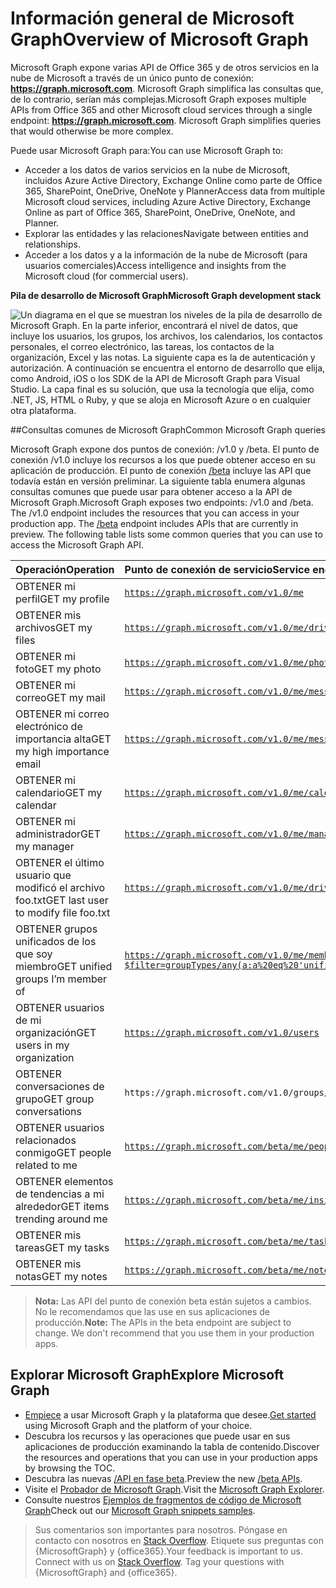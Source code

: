 # <a name="overview-of-microsoft-graph"></a><span data-ttu-id="41f6d-101">Información general de Microsoft Graph</span><span class="sxs-lookup"><span data-stu-id="41f6d-101">Overview of Microsoft Graph</span></span>

<span data-ttu-id="41f6d-p101">Microsoft Graph expone varias API de Office 365 y de otros servicios en la nube de Microsoft a través de un único punto de conexión: **https://graph.microsoft.com**. Microsoft Graph simplifica las consultas que, de lo contrario, serían más complejas.</span><span class="sxs-lookup"><span data-stu-id="41f6d-p101">Microsoft Graph exposes multiple APIs from Office 365 and other Microsoft cloud services through a single endpoint:  **https://graph.microsoft.com**. Microsoft Graph simplifies queries that would otherwise be more complex.</span></span> 
 
<span data-ttu-id="41f6d-104">Puede usar Microsoft Graph para:</span><span class="sxs-lookup"><span data-stu-id="41f6d-104">You can use Microsoft Graph to:</span></span>

- <span data-ttu-id="41f6d-105">Acceder a los datos de varios servicios en la nube de Microsoft, incluidos Azure Active Directory, Exchange Online como parte de Office 365, SharePoint, OneDrive, OneNote y Planner</span><span class="sxs-lookup"><span data-stu-id="41f6d-105">Access data from multiple Microsoft cloud services, including Azure Active Directory, Exchange Online as part of Office 365, SharePoint, OneDrive, OneNote, and Planner.</span></span>
- <span data-ttu-id="41f6d-106">Explorar las entidades y las relaciones</span><span class="sxs-lookup"><span data-stu-id="41f6d-106">Navigate between entities and relationships.</span></span>
- <span data-ttu-id="41f6d-107">Acceder a los datos y a la información de la nube de Microsoft (para usuarios comerciales)</span><span class="sxs-lookup"><span data-stu-id="41f6d-107">Access intelligence and insights from the Microsoft cloud (for commercial users).</span></span>

<span data-ttu-id="41f6d-108">**Pila de desarrollo de Microsoft Graph**</span><span class="sxs-lookup"><span data-stu-id="41f6d-108">**Microsoft Graph development stack**</span></span>

![Un diagrama en el que se muestran los niveles de la pila de desarrollo de Microsoft Graph. En la parte inferior, encontrará el nivel de datos, que incluye los usuarios, los grupos, los archivos, los calendarios, los contactos personales, el correo electrónico, las tareas, los contactos de la organización, Excel y las notas. La siguiente capa es la de autenticación y autorización. A continuación se encuentra el entorno de desarrollo que elija, como Android, iOS o los SDK de la API de Microsoft Graph para Visual Studio. La capa final es su solución, que usa la tecnología que elija, como .NET, JS, HTML o Ruby, y que se aloja en Microsoft Azure o en cualquier otra plataforma.](./images/MicrosoftGraph_DevStack.png)

<!--<a name="msg_queries"> </a>-->

##<a name="common-microsoft-graph-queries"></a><span data-ttu-id="41f6d-114">Consultas comunes de Microsoft Graph</span><span class="sxs-lookup"><span data-stu-id="41f6d-114">Common Microsoft Graph queries</span></span>

<span data-ttu-id="41f6d-p103">Microsoft Graph expone dos puntos de conexión: /v1.0 y /beta. El punto de conexión /v1.0 incluye los recursos a los que puede obtener acceso en su aplicación de producción. El punto de conexión [/beta](http://developer.microsoft.com/es-ES/graph/docs/api-reference/beta/beta-overview) incluye las API que todavía están en versión preliminar. La siguiente tabla enumera algunas consultas comunes que puede usar para obtener acceso a la API de Microsoft Graph.</span><span class="sxs-lookup"><span data-stu-id="41f6d-p103">Microsoft Graph exposes two endpoints: /v1.0 and /beta. The /v1.0 endpoint includes the resources that you can access in your production app. The [/beta](http://developer.microsoft.com/es-ES/graph/docs/api-reference/beta/beta-overview) endpoint includes APIs that are currently in preview. The following table lists some common queries that you can use to access the Microsoft Graph API.</span></span>

| <span data-ttu-id="41f6d-119">**Operación**</span><span class="sxs-lookup"><span data-stu-id="41f6d-119">**Operation**</span></span>    | <span data-ttu-id="41f6d-120">**Punto de conexión de servicio**</span><span class="sxs-lookup"><span data-stu-id="41f6d-120">**Service endpoint**</span></span> |
|:--------------------------|:----------------------------------------|
|   <span data-ttu-id="41f6d-121">OBTENER mi perfil</span><span class="sxs-lookup"><span data-stu-id="41f6d-121">GET my profile</span></span> |    [`https://graph.microsoft.com/v1.0/me`](https://graph.microsoft.io/en-us/graph-explorer/?request=me&version=v1.0) |
|   <span data-ttu-id="41f6d-122">OBTENER mis archivos</span><span class="sxs-lookup"><span data-stu-id="41f6d-122">GET my files</span></span> | [`https://graph.microsoft.com/v1.0/me/drive/root/children`](https://graph.microsoft.io/en-us/graph-explorer/?request=me%2Fdrive%2Froot%2Fchildren&version=v1.0) |
|   <span data-ttu-id="41f6d-123">OBTENER mi foto</span><span class="sxs-lookup"><span data-stu-id="41f6d-123">GET my photo</span></span>     | [`https://graph.microsoft.com/v1.0/me/photo/$value`](https://graph.microsoft.io/en-us/graph-explorer/?request=me%2Fphoto%2F%24value&version=v1.0) |
|   <span data-ttu-id="41f6d-124">OBTENER mi correo</span><span class="sxs-lookup"><span data-stu-id="41f6d-124">GET my mail</span></span> |    [`https://graph.microsoft.com/v1.0/me/messages`](https://graph.microsoft.io/en-us/graph-explorer/?request=me%2Fmessages&version=v1.0) |
|   <span data-ttu-id="41f6d-125">OBTENER mi correo electrónico de importancia alta</span><span class="sxs-lookup"><span data-stu-id="41f6d-125">GET my high importance email</span></span> | [`https://graph.microsoft.com/v1.0/me/messages?$filter=importance%20eq%20'high'`](https://graph.microsoft.io/en-us/graph-explorer/?request=me%2Fmessages%3F%24filter%3Dimportance%2520eq%2520'high'&version=v1.0) |
|   <span data-ttu-id="41f6d-126">OBTENER mi calendario</span><span class="sxs-lookup"><span data-stu-id="41f6d-126">GET my calendar</span></span> |    [`https://graph.microsoft.com/v1.0/me/calendar`](https://graph.microsoft.io/en-us/graph-explorer/?request=me%2Fcalendar&version=v1.0) |
|   <span data-ttu-id="41f6d-127">OBTENER mi administrador</span><span class="sxs-lookup"><span data-stu-id="41f6d-127">GET my manager</span></span>    | [`https://graph.microsoft.com/v1.0/me/manager`](https://graph.microsoft.io/en-us/graph-explorer/?request=me%2Fmanager&version=v1.0) |
|   <span data-ttu-id="41f6d-128">OBTENER el último usuario que modificó el archivo foo.txt</span><span class="sxs-lookup"><span data-stu-id="41f6d-128">GET last user to modify file foo.txt</span></span> |    [`https://graph.microsoft.com/v1.0/me/drive/root/children/foo.txt/lastModifiedByUser`](https://graph.microsoft.io/en-us/graph-explorer/?request=me%2Fdrive%2Froot%2Fchildren%2Ffoo.txt%2FlastModifiedByUser&version=v1.0) |
|   <span data-ttu-id="41f6d-129">OBTENER grupos unificados de los que soy miembro</span><span class="sxs-lookup"><span data-stu-id="41f6d-129">GET unified groups I’m member of</span></span>|    [`https://graph.microsoft.com/v1.0/me/memberOf/$/microsoft.graph.group?$filter=groupTypes/any(a:a%20eq%20'unified')`](https://graph.microsoft.io/en-us/graph-explorer/?request=me%2FmemberOf%2F%24%2Fmicrosoft.graph.group%3F%24filter%3DgroupTypes%2Fany(a%3Aa%2520eq%2520'unified')&version=v1.0) |
|   <span data-ttu-id="41f6d-130">OBTENER usuarios de mi organización</span><span class="sxs-lookup"><span data-stu-id="41f6d-130">GET users in my organization</span></span>     | [`https://graph.microsoft.com/v1.0/users`](https://graph.microsoft.io/en-us/graph-explorer/?request=users&version=v1.0) |
|   <span data-ttu-id="41f6d-131">OBTENER conversaciones de grupo</span><span class="sxs-lookup"><span data-stu-id="41f6d-131">GET group conversations</span></span> |    `https://graph.microsoft.com/v1.0/groups/{id}/conversations`|
|   <span data-ttu-id="41f6d-132">OBTENER usuarios relacionados conmigo</span><span class="sxs-lookup"><span data-stu-id="41f6d-132">GET people related to me</span></span>    | [`https://graph.microsoft.com/beta/me/people`](https://graph.microsoft.io/en-us/graph-explorer/?request=me%2Fpeople&version=beta)  |
|   <span data-ttu-id="41f6d-133">OBTENER elementos de tendencias a mi alrededor</span><span class="sxs-lookup"><span data-stu-id="41f6d-133">GET items trending around me</span></span> |    [`https://graph.microsoft.com/beta/me/insights/trending`](https://graph.microsoft.io/en-us/graph-explorer/?request=me%2Finsights%2Ftrending&version=beta) |
|   <span data-ttu-id="41f6d-134">OBTENER mis tareas</span><span class="sxs-lookup"><span data-stu-id="41f6d-134">GET my tasks</span></span>    | [`https://graph.microsoft.com/beta/me/tasks`](https://graph.microsoft.io/en-us/graph-explorer/?request=me%2Ftasks&version=beta) |
|   <span data-ttu-id="41f6d-135">OBTENER mis notas</span><span class="sxs-lookup"><span data-stu-id="41f6d-135">GET my notes</span></span> |    [`https://graph.microsoft.com/beta/me/notes/notebooks`](https://graph.microsoft.io/en-us/graph-explorer/?request=me%2Fnotes%2Fnotebooks&version=beta) |


><span data-ttu-id="41f6d-p104">**Nota:** Las API del punto de conexión beta están sujetos a cambios. No le recomendamos que las use en sus aplicaciones de producción.</span><span class="sxs-lookup"><span data-stu-id="41f6d-p104">**Note:** The APIs in the beta endpoint are subject to change. We don't recommend that you use them in your production apps.</span></span> 

<!-- <a name="msg_roof"> </a> -->

## <a name="explore-microsoft-graph"></a><span data-ttu-id="41f6d-138">Explorar Microsoft Graph</span><span class="sxs-lookup"><span data-stu-id="41f6d-138">Explore Microsoft Graph</span></span>

- <span data-ttu-id="41f6d-139">[Empiece](https://developer.microsoft.com/es-ES/graph/docs/get-started/get-started) a usar Microsoft Graph y la plataforma que desee.</span><span class="sxs-lookup"><span data-stu-id="41f6d-139">[Get started](https://developer.microsoft.com/es-ES/graph/docs/get-started/get-started) using Microsoft Graph and the platform of your choice.</span></span>
- <span data-ttu-id="41f6d-140">Descubra los recursos y las operaciones que puede usar en sus aplicaciones de producción examinando la tabla de contenido.</span><span class="sxs-lookup"><span data-stu-id="41f6d-140">Discover the resources and operations that you can use in your production apps by browsing the TOC.</span></span>
- <span data-ttu-id="41f6d-141">Descubra las nuevas [/API en fase beta](https://developer.microsoft.com/es-ES/graph/docs/api-reference/beta/beta-overview).</span><span class="sxs-lookup"><span data-stu-id="41f6d-141">Preview the new [/beta APIs](https://developer.microsoft.com/es-ES/graph/docs/api-reference/beta/beta-overview).</span></span>
- <span data-ttu-id="41f6d-142">Visite el [Probador de Microsoft Graph](https://graph.microsoft.io/graph-explorer).</span><span class="sxs-lookup"><span data-stu-id="41f6d-142">Visit the [Microsoft Graph Explorer](https://graph.microsoft.io/graph-explorer).</span></span>
- <span data-ttu-id="41f6d-143">Consulte nuestros [Ejemplos de fragmentos de código de Microsoft Graph](https://github.com/search?q=org%3Amicrosoftgraph+snippets-sample)</span><span class="sxs-lookup"><span data-stu-id="41f6d-143">Check out our [Microsoft Graph snippets samples](https://github.com/search?q=org%3Amicrosoftgraph+snippets-sample).</span></span>

 >  <span data-ttu-id="41f6d-p105">Sus comentarios son importantes para nosotros. Póngase en contacto con nosotros en [Stack Overflow](http://stackoverflow.com/questions/tagged/office365+or+microsoftgraph). Etiquete sus preguntas con {MicrosoftGraph} y {office365}.</span><span class="sxs-lookup"><span data-stu-id="41f6d-p105">Your feedback is important to us. Connect with us on [Stack Overflow](http://stackoverflow.com/questions/tagged/office365+or+microsoftgraph). Tag your questions with {MicrosoftGraph} and {office365}.</span></span>



